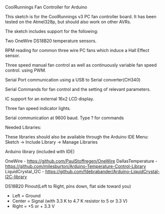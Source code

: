 CoolRunnings Fan Controller for Arduino


This sketch is for the CoolRunnings v3 PC fan controller board.  It has been tested on the Atmel328p, but should also work on other AVRs.

The sketch includes support for the following:

Two OneWire DS18B20 temperature sensors.

RPM reading for common three wire PC fans which induce a Hall Effect sensor.

Three speed manual fan control as well as continuously variable fan speed control. using PWM.

Serial Port communication using a USB to Serial converter(CH340)

Serial Commands for fan control and the setting of relevant parameters.

IC support for an external 16x2 LCD display.

Three fan speed indicator lights.

Serial communication at 9600 baud.
Type ? for commands

Needed Libraries:

These libraries should also be available through the Arduino IDE
Menu: Sketch -> Include Library -> Manage Libraries

Arduino library (included with IDE)

OneWire - https://github.com/PaulStoffregen/OneWire
DallasTemperature - https://github.com/milesburton/Arduino-Temperature-Control-Library
LiquidCrystal_I2C - https://github.com/fdebrabander/Arduino-LiquidCrystal-I2C-library

DS18B20 Pinout(Left to Right, pins down, flat side toward you)
- Left = Ground
- Center = Signal (with 3.3 K to 4.7 K resistor to 5 or 3.3 V)
- Right = +5 or + 3.3 V
